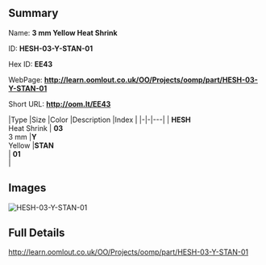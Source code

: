 

## Summary
 
Name: __3 mm Yellow Heat Shrink__

ID: __HESH-03-Y-STAN-01__

Hex ID: __EE43__

WebPage: __http://learn.oomlout.co.uk/OO/Projects/oomp/part/HESH-03-Y-STAN-01__

Short URL: __http://oom.lt/EE43__


|Type   |Size   |Color   |Description   |Index   |
|-|-|---|
| __HESH__ <br>Heat Shrink  | __03__<br>3 mm   |__Y__<br>Yellow    |__STAN__<br>    | __01__<br>  |


## Images
![HESH-03-Y-STAN-01](http://oomlout.com/oomp-gen/parts/HESH-03-Y-STAN-01/HESH-03-Y-STAN-01_420.jpg)

## Full Details

 http://learn.oomlout.co.uk/OO/Projects/oomp/part/HESH-03-Y-STAN-01

